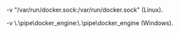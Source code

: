 -v "/var/run/docker.sock:/var/run/docker.sock" (Linux).

-v \\.\pipe\docker_engine:\\.\pipe\docker_engine (Windows).
